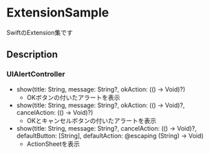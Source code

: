 # ExtensionSample
SwiftのExtension集です

## Description
### UIAlertController
- show(title: String, message: String?, okAction: (() -> Void)?)
  - OKボタンの付いたアラートを表示
- show(title: String, message: String?, okAction: (() -> Void)?, cancelAction: (() -> Void)?)
  - OKとキャンセルボタンの付いたアラートを表示
- show(title: String, message: String?, cancelAction: (() -> Void)?, defaultButton: [String], defaultAction: @escaping (String) -> Void)
  - ActionSheetを表示
